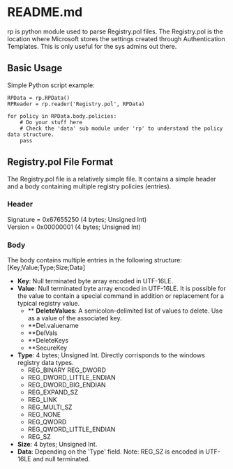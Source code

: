 README.md
=========

rp is python module used to parse Registry.pol files. The Registry.pol is the location where Microsoft stores the settings created through Authentication Templates. This is only useful for the sys admins out there.

## Basic Usage
Simple Python script example:

	RPData = rp.RPData()
	RPReader = rp.reader('Registry.pol', RPData)

	for policy in RPData.body.policies:
		# Do your stuff here
		# Check the 'data' sub module under 'rp' to understand the policy data structure.
		pass

## Registry.pol File Format
The Registry.pol file is a relatively simple file.  It contains a simple header and a body containing multiple registry policies (entries).

### Header
Signature = 0x67655250 (4 bytes; Unsigned Int)  
Version = 0x00000001 (4 bytes; Unsigned Int)  

### Body
The body contains multiple entries in the following structure:  
	[Key;Value;Type;Size;Data]


* **Key**: Null terminated byte array encoded in UTF-16LE.  
* **Value**: Null terminated byte array encoded in UTF-16LE. It is possible for the value to contain a special command in addition or replacement for a typical registry value.
	* ** **DeleteValues**: A semicolon-delimited list of values to delete. Use as a value of the associated key.
	* **Del.valuename
	* **DelVals
	* **DeleteKeys
	* **SecureKey
* **Type**: 4 bytes; Unsigned Int. Directly corrisponds to the windows registry data types.
	* REG_BINARY REG_DWORD
	* REG_DWORD_LITTLE_ENDIAN
	* REG_DWORD_BIG_ENDIAN
	* REG_EXPAND_SZ
	* REG_LINK
	* REG_MULTI_SZ
	* REG_NONE
	* REG_QWORD
	* REG_QWORD_LITTLE_ENDIAN
	* REG_SZ
* **Size**: 4 bytes; Unsigned Int.  
* **Data**: Depending on the 'Type' field. Note: REG_SZ is encoded in UTF-16LE and null terminated.  




